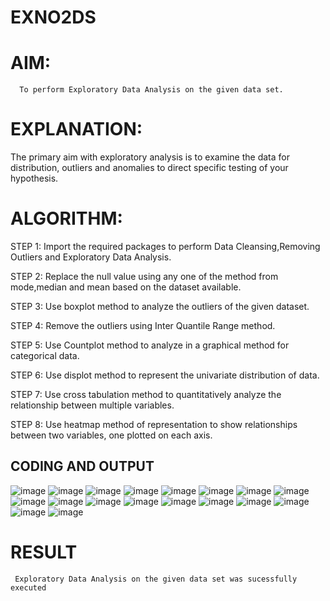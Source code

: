 # EXNO2DS
# AIM:
      To perform Exploratory Data Analysis on the given data set.
      
# EXPLANATION:
  The primary aim with exploratory analysis is to examine the data for distribution, outliers and anomalies to direct specific testing of your hypothesis.
  
# ALGORITHM:
STEP 1: Import the required packages to perform Data Cleansing,Removing Outliers and Exploratory Data Analysis.

STEP 2: Replace the null value using any one of the method from mode,median and mean based on the dataset available.

STEP 3: Use boxplot method to analyze the outliers of the given dataset.

STEP 4: Remove the outliers using Inter Quantile Range method.

STEP 5: Use Countplot method to analyze in a graphical method for categorical data.

STEP 6: Use displot method to represent the univariate distribution of data.

STEP 7: Use cross tabulation method to quantitatively analyze the relationship between multiple variables.

STEP 8: Use heatmap method of representation to show relationships between two variables, one plotted on each axis.

## CODING AND OUTPUT
![image](https://github.com/Shashank2006offl/EXNO2DS/assets/147140026/8031c553-beb2-4b8e-bed7-720fb4cd916f)
![image](https://github.com/Shashank2006offl/EXNO2DS/assets/147140026/d0d42567-5cb0-45ef-8139-4e0883cfa2b0)
![image](https://github.com/Shashank2006offl/EXNO2DS/assets/147140026/3b0ea26b-1472-4a0f-8855-a952ce10e764)
![image](https://github.com/Shashank2006offl/EXNO2DS/assets/147140026/f1fabfc0-2b5b-49cf-9d9f-df061591f9cb)
![image](https://github.com/Shashank2006offl/EXNO2DS/assets/147140026/17dadc49-0853-4702-a8d3-3b4af4ffd70f)
![image](https://github.com/Shashank2006offl/EXNO2DS/assets/147140026/5e970405-e783-4054-8edb-4abc4bbcc19b)
![image](https://github.com/Shashank2006offl/EXNO2DS/assets/147140026/0dc29f9f-16ad-4a39-83d3-70f2ce509be9)
![image](https://github.com/Shashank2006offl/EXNO2DS/assets/147140026/3d4ec730-622a-4415-9bbe-692ed94cbebf)
![image](https://github.com/Shashank2006offl/EXNO2DS/assets/147140026/7558f4f9-4c4c-4feb-9b4b-55434836c65a)
![image](https://github.com/Shashank2006offl/EXNO2DS/assets/147140026/2717e782-66fd-44dd-a258-beb94e8dc584)
![image](https://github.com/Shashank2006offl/EXNO2DS/assets/147140026/4c2eee2b-0bf8-433b-9591-e422217df907)
![image](https://github.com/Shashank2006offl/EXNO2DS/assets/147140026/7fe73044-d5f6-4653-a5d7-a69e7e6f21aa)
![image](https://github.com/Shashank2006offl/EXNO2DS/assets/147140026/ab60a108-1eb2-4e67-ad33-a130e4b05f50)
![image](https://github.com/Shashank2006offl/EXNO2DS/assets/147140026/df9eb84e-9281-4ac7-8120-8767ae635ca2)
![image](https://github.com/Shashank2006offl/EXNO2DS/assets/147140026/98c1cd19-cdf1-4410-b9e3-63e3156d663e)
![image](https://github.com/Shashank2006offl/EXNO2DS/assets/147140026/fb7607e7-6782-44e0-aa6c-bb434928fc64)
![image](https://github.com/Shashank2006offl/EXNO2DS/assets/147140026/78091307-9033-45dd-a6c1-ac5c89ac9df4)
![image](https://github.com/Shashank2006offl/EXNO2DS/assets/147140026/334e428d-25c2-44f9-8eac-556a39602cc0)



# RESULT
     Exploratory Data Analysis on the given data set was sucessfully executed
